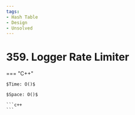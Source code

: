 ```yaml
---
tags:
- Hash Table
- Design
- Unsolved
---
```



# 359. Logger Rate Limiter

=== "C++"

    $Time: O()$

    $Space: O()$

    ```c++
    ```